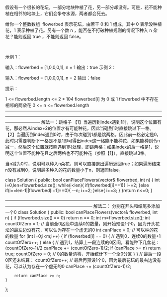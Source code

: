 假设有一个很长的花坛，一部分地块种植了花，另一部分却没有。可是，花不能种植在相邻的地块上，它们会争夺水源，两者都会死去。

给你一个整数数组  flowerbed 表示花坛，由若干 0 和 1 组成，其中 0 表示没种植花，1 表示种植了花。另有一个数 n ，能否在不打破种植规则的情况下种入 n 朵花？能则返回 true ，不能则返回 false。

 

示例 1：

输入：flowerbed = [1,0,0,0,1], n = 1
输出：true
示例 2：

输入：flowerbed = [1,0,0,0,1], n = 2
输出：false
 

提示：

1 <= flowerbed.length <= 2 * 104
flowerbed[i] 为 0 或 1
flowerbed 中不存在相邻的两朵花
0 <= n <= flowerbed.length
————————————————————————————————————————————————————————————————————————————————
解法一：跳格子
【1】当遍历到index遇到1时，说明这个位置有花，那必然从index+2的位置才有可能种花，因此当碰到1时直接跳过下一格。
【2】当遍历到index遇到0时，由于每次碰到1都是跳两格，因此前一格必定是0，此时只需要判断下一格是不是1即可得出index这一格能不能种花，如果能种则令n减一，然后这个位置就按照遇到1时处理，即跳两格；如果index的后一格是1，说明这个位置不能种花且之后两格也不可能种花（参照【1】），直接跳过3格。

当n减为0时，说明可以种入n朵花，则可以直接退出遍历返回true；如果遍历结束n没有减到0，说明最多种入的花的数量小于n，则返回false。

class Solution {
public:
    bool canPlaceFlowers(vector<int>& flowerbed, int n) {
    int i=0,len=flowerbed.size();
        while(i<len){
            if(flowerbed[i]==1){
                i+=2;
            }else if(i==len-1||flowerbed[i+1]==0){
                --n;
                i+=2;
            }else{
                i+=3;
            }
        }return n<=0;
    }

  ————————————————————————————————————————————————————————
   解法二：
  分别在开头和结尾多添加一个0
  class Solution {
public:
    bool canPlaceFlowers(vector<int>& flowerbed, int n) {
     if (flowerbed.size() == 0) return n == 0;
        int m=flowerbed.size();
        int countOfZero = 1; // 当前全0区段中连续0的数量，刚开始预设1个0，因为开头花坛的最左边没有花，可以认为存在一个虚无的0
        int canPlace = 0; // 可以种的花的数量
        for (int i=0;i<m;i++) {
            if (flowerbed[i] == 0) { // 遇到0，连续0的数量+1
                countOfZero++;
            } else { // 遇到1，结算上一段连续的0区间，看能种下几盆花：(countOfZero-1)/2
                canPlace += (countOfZero-1)/2;
                if (canPlace >= n) return true;
                countOfZero = 0; // 0的数量清零，开始统计下一个全0分区
            }
        }
        // 最后一段0区还未结算：
        countOfZero++; // 最后再预设1个0，因为最后花坛的最右边没有花，可以认为存在一个虚无的0
        canPlace += (countOfZero-1)/2;

        return canPlace >= n;
    }
};

